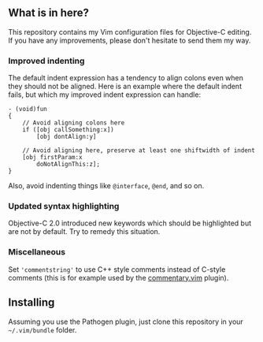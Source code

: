 ## What is in here?

This repository contains my Vim configuration files for Objective-C editing.
If you have any improvements, please don't hesitate to send them my way.


### Improved indenting

The default indent expression has a tendency to align colons even when they
should not be aligned.  Here is an example where the default indent fails, but
which my improved indent expression can handle:

```objc
- (void)fun
{
    // Avoid aligning colons here
    if ([obj callSomething:x])
        [obj dontAlign:y]

    // Avoid aligning here, preserve at least one shiftwidth of indent
    [obj firstParam:x
        doNotAlignThis:z];
}
```

Also, avoid indenting things like `@interface`, `@end`, and so on.


### Updated syntax highlighting

Objective-C 2.0 introduced new keywords which should be highlighted but are not
by default.  Try to remedy this situation.


### Miscellaneous

Set `'commentstring'` to use C++ style comments instead of C-style comments
(this is for example used by the
[commentary.vim](https://github.com/tpope/vim-commentary) plugin).


## Installing

Assuming you use the Pathogen plugin, just clone this repository in your
`~/.vim/bundle` folder.
